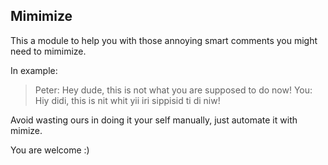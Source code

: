 ## Mimimize

This a module to help you with those annoying smart comments you might need to mimimize.

In example:

> Peter: Hey dude, this is not what you are supposed to do now!
> You: Hiy didi, this is nit whit yii iri sippisid ti di niw!

Avoid wasting ours in doing it your self manually, just automate it with mimize.

You are welcome :)
